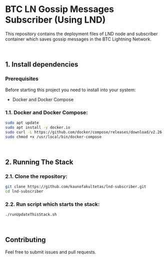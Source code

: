 # BTC LN Gossip Messages Subscriber (Using LND)

This repository contains the deployment files of LND node and subscriber container which saves gossip messages in the BTC Lightning Network.

<br>

## 1. Install dependencies

### Prerequisites

Before starting this project you need to install into your system:
- Docker and Docker Compose

### 1.1. Docker and Docker Compose:
```sh
sudo apt update
sudo apt install -y docker.io
sudo curl -L https://github.com/docker/compose/releases/download/v2.26.1/docker-compose-linux-x86_64 -o /usr/local/bin/docker-compose
sudo chmod +x /usr/local/bin/docker-compose
```

<br>

## 2. Running The Stack

### 2.1. **Clone the repository**: 
```sh
git clone https://github.com/kaunofakultetas/lnd-subscriber.git
cd lnd-subscriber
```


### 2.2. **Run script which starts the stack**:
```sh
./runUpdateThisStack.sh
```

<br>

## Contributing

Feel free to submit issues and pull requests.
